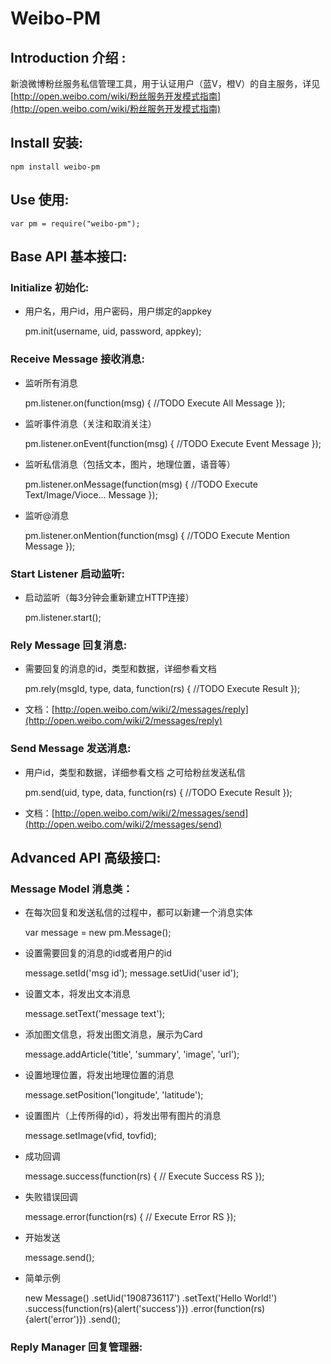 # Weibo-PM

## Introduction 介绍 :

新浪微博粉丝服务私信管理工具，用于认证用户（蓝V，橙V）的自主服务，详见 [http://open.weibo.com/wiki/粉丝服务开发模式指南](http://open.weibo.com/wiki/粉丝服务开发模式指南)

## Install 安装:

	npm install weibo-pm
	
## Use 使用:

	var pm = require("weibo-pm");

## Base API 基本接口:

### Initialize 初始化:

 * 用户名，用户id，用户密码，用户绑定的appkey
 
	pm.init(username, uid, password, appkey);
	
### Receive Message 接收消息:

 * 监听所有消息
 
	pm.listener.on(function(msg) {
		//TODO Execute All Message
	});

 * 监听事件消息（关注和取消关注）
 
	pm.listener.onEvent(function(msg) {
        //TODO Execute Event Message
    });

 * 监听私信消息（包括文本，图片，地理位置，语音等）
 
	pm.listener.onMessage(function(msg) {
        //TODO Execute Text/Image/Vioce... Message
    });
    
 * 监听@消息
 
    pm.listener.onMention(function(msg) {
        //TODO Execute Mention Message
    });

### Start Listener 启动监听:

* 启动监听（每3分钟会重新建立HTTP连接）

    pm.listener.start();

### Rely Message 回复消息:

 * 需要回复的消息的id，类型和数据，详细参看文档
 
	pm.rely(msgId, type, data, function(rs) {
		//TODO Execute Result
	});
	
 * 文档：[http://open.weibo.com/wiki/2/messages/reply](http://open.weibo.com/wiki/2/messages/reply)

### Send Message 发送消息:

 * 用户id，类型和数据，详细参看文档 之可给粉丝发送私信
 
	pm.send(uid, type, data, function(rs) {
		//TODO Execute Result
	});

 * 文档：[http://open.weibo.com/wiki/2/messages/send](http://open.weibo.com/wiki/2/messages/send)

## Advanced API 高级接口:

### Message Model 消息类：

 * 在每次回复和发送私信的过程中，都可以新建一个消息实体

    var message = new pm.Message();    

 * 设置需要回复的消息的id或者用户的id
 
    message.setId('msg id');
    message.setUid('user id');

 * 设置文本，将发出文本消息
 
    message.setText('message text');

 * 添加图文信息，将发出图文消息，展示为Card
 
    message.addArticle('title', 'summary', 'image', 'url');

 * 设置地理位置，将发出地理位置的消息
 
	message.setPosition('longitude', 'latitude');
    
 * 设置图片（上传所得的id），将发出带有图片的消息
 
    message.setImage(vfid, tovfid);
    
 * 成功回调
 
    message.success(function(rs) {
        // Execute Success RS
    });

 * 失败错误回调
 
    message.error(function(rs) {
        // Execute Error RS
    });

 * 开始发送
 
    message.send();

 * 简单示例
 
    new Message()
        .setUid('1908736117')
        .setText('Hello World!')
        .success(function(rs){alert('success')})
        .error(function(rs){alert('error')})
        .send();
    
### Reply Manager 回复管理器:

